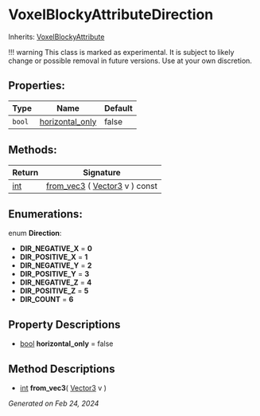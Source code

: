 # VoxelBlockyAttributeDirection

Inherits: [VoxelBlockyAttribute](VoxelBlockyAttribute.md)

!!! warning
    This class is marked as experimental. It is subject to likely change or possible removal in future versions. Use at your own discretion.


## Properties: 


Type    | Name                                   | Default 
------- | -------------------------------------- | --------
`bool`  | [horizontal_only](#i_horizontal_only)  | false   
<p></p>

## Methods: 


Return                                                                | Signature                                                                                                          
--------------------------------------------------------------------- | -------------------------------------------------------------------------------------------------------------------
[int](https://docs.godotengine.org/en/stable/classes/class_int.html)  | [from_vec3](#i_from_vec3) ( [Vector3](https://docs.godotengine.org/en/stable/classes/class_vector3.html) v ) const 
<p></p>

## Enumerations: 

enum **Direction**: 

- <span id="i_DIR_NEGATIVE_X"></span>**DIR_NEGATIVE_X** = **0**
- <span id="i_DIR_POSITIVE_X"></span>**DIR_POSITIVE_X** = **1**
- <span id="i_DIR_NEGATIVE_Y"></span>**DIR_NEGATIVE_Y** = **2**
- <span id="i_DIR_POSITIVE_Y"></span>**DIR_POSITIVE_Y** = **3**
- <span id="i_DIR_NEGATIVE_Z"></span>**DIR_NEGATIVE_Z** = **4**
- <span id="i_DIR_POSITIVE_Z"></span>**DIR_POSITIVE_Z** = **5**
- <span id="i_DIR_COUNT"></span>**DIR_COUNT** = **6**


## Property Descriptions

- [bool](https://docs.godotengine.org/en/stable/classes/class_bool.html)<span id="i_horizontal_only"></span> **horizontal_only** = false


## Method Descriptions

- [int](https://docs.godotengine.org/en/stable/classes/class_int.html)<span id="i_from_vec3"></span> **from_vec3**( [Vector3](https://docs.godotengine.org/en/stable/classes/class_vector3.html) v ) 


_Generated on Feb 24, 2024_
